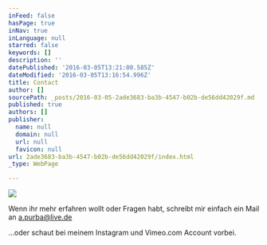```yaml
---
inFeed: false
hasPage: true
inNav: true
inLanguage: null
starred: false
keywords: []
description: ''
datePublished: '2016-03-05T13:21:00.585Z'
dateModified: '2016-03-05T13:16:54.996Z'
title: Contact
author: []
sourcePath: _posts/2016-03-05-2ade3683-ba3b-4547-b02b-de56dd42029f.md
published: true
authors: []
publisher:
  name: null
  domain: null
  url: null
  favicon: null
url: 2ade3683-ba3b-4547-b02b-de56dd42029f/index.html
_type: WebPage

---
```

![](https://s3-us-west-2.amazonaws.com/the-grid-img/p/c0663b71334abdc9309cecb8600a8aa935a0f97e.jpg)

Wenn ihr mehr erfahren wollt oder Fragen habt, schreibt mir einfach ein Mail an a.purba@live.de

...oder schaut bei meinem Instagram und Vimeo.com Account vorbei.